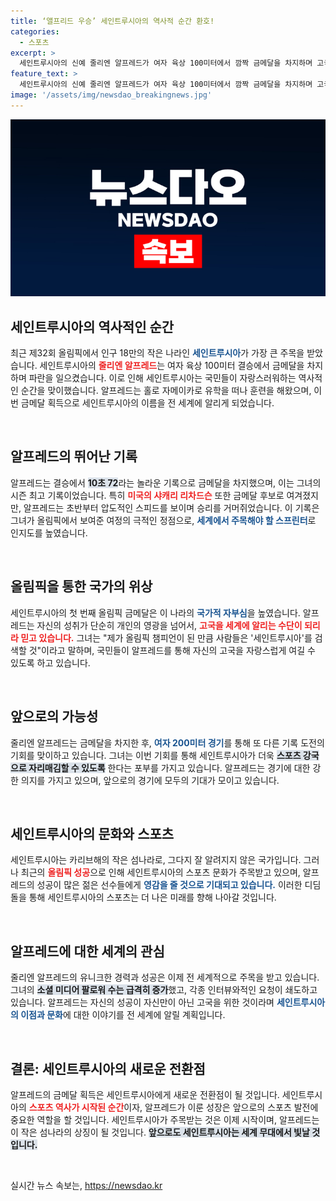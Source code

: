 ```yaml
---
title: ‘앨프리드 우승’ 세인트루시아의 역사적 순간 환호!
categories:
  - 스포츠
excerpt: >
  세인트루시아의 신예 줄리엔 알프레드가 여자 육상 100미터에서 깜짝 금메달을 차지하며 고국에 첫 올림픽 메달을 안겼습니다. 역대 최고 스프린터들이 뒤를 잇는 가운데, 축제 분위기에 휩싸인 세인트루시아의 새로운 전환점이 마련됐습니다.
feature_text: >
  세인트루시아의 신예 줄리엔 알프레드가 여자 육상 100미터에서 깜짝 금메달을 차지하며 고국에 첫 올림픽 메달을 안겼습니다. 역대 최고 스프린터들이 뒤를 잇는 가운데, 축제 분위기에 휩싸인 세인트루시아의 새로운 전환점이 마련됐습니다.
image: '/assets/img/newsdao_breakingnews.jpg'
---
```


<p><img src="/assets/img/newsdao_breakingnews.jpg" alt="implanttips 속보" /></p>

<h2 data-ke-size="size26">세인트루시아의 역사적인 순간</h2>

<p data-ke-size="size16">최근 제32회 올림픽에서 인구 18만의 작은 나라인 <span style="color: #1a5490;"><b>세인트루시아</b></span>가 가장 큰 주목을 받았습니다. 세인트루시아의 <span style="color: #ee2323;"><b>줄리엔 알프레드</b></span>는 여자 육상 100미터 결승에서 금메달을 차지하며 파란을 일으켰습니다. 이로 인해 세인트루시아는 국민들이 자랑스러워하는 역사적인 순간을 맞이했습니다. 알프레드는 홀로 자메이카로 유학을 떠나 훈련을 해왔으며, 이번 금메달 획득으로 세인트루시아의 이름을 전 세계에 알리게 되었습니다.</p>

<p data-ke-size="size16">&nbsp;</p>

<h2 data-ke-size="size26">알프레드의 뛰어난 기록</h2>

<p data-ke-size="size16">알프레드는 결승에서 <span style="background-color: #21538527;"><b>10초 72</b></span>라는 놀라운 기록으로 금메달을 차지했으며, 이는 그녀의 시즌 최고 기록이었습니다. 특히 <span style="color: #ee2323;"><b>미국의 샤캐리 리차드슨</b></span> 또한 금메달 후보로 여겨졌지만, 알프레드는 초반부터 압도적인 스피드를 보이며 승리를 거머쥐었습니다. 이 기록은 그녀가 올림픽에서 보여준 여정의 극적인 정점으로, <span style="color: #1a5490;"><b>세계에서 주목해야 할 스프린터</b></span>로 인지도를 높였습니다.</p>

<p data-ke-size="size16">&nbsp;</p>

<h2 data-ke-size="size26">올림픽을 통한 국가의 위상</h2>

<p data-ke-size="size16">세인트루시아의 첫 번째 올림픽 금메달은 이 나라의 <span style="color: #1a5490;"><b>국가적 자부심</b></span>을 높였습니다. 알프레드는 자신의 성취가 단순히 개인의 영광을 넘어서, <b><span style="color: #ee2323;">고국을 세계에 알리는 수단이 되리라 믿고 있습니다.</span></b> 그녀는 "제가 올림픽 챔피언이 된 만큼 사람들은 '세인트루시아'를 검색할 것"이라고 말하며, 국민들이 알프레드를 통해 자신의 고국을 자랑스럽게 여길 수 있도록 하고 있습니다.</p>

<p data-ke-size="size16">&nbsp;</p>

<h2 data-ke-size="size26">앞으로의 가능성</h2>

<p data-ke-size="size16">줄리엔 알프레드는 금메달을 차지한 후, <span style="color: #1a5490;"><b>여자 200미터 경기</b></span>를 통해 또 다른 기록 도전의 기회를 맞이하고 있습니다. 그녀는 이번 기회를 통해 세인트루시아가 더욱 <b><span style="background-color: #21538527;">스포츠 강국으로 자리매김할 수 있도록</span></b> 한다는 포부를 가지고 있습니다. 알프레드는 경기에 대한 강한 의지를 가지고 있으며, 앞으로의 경기에 모두의 기대가 모이고 있습니다.</p>

<p data-ke-size="size16">&nbsp;</p>

<h2 data-ke-size="size26">세인트루시아의 문화와 스포츠</h2>

<p data-ke-size="size16">세인트루시아는 카리브해의 작은 섬나라로, 그다지 잘 알려지지 않은 국가입니다. 그러나 최근의 <b><span style="color: #ee2323;">올림픽 성공</span></b>으로 인해 세인트루시아의 스포츠 문화가 주목받고 있으며, 알프레드의 성공이 많은 젊은 선수들에게 <span style="color: #1a5490;"><b>영감을 줄 것으로 기대되고 있습니다.</b></span> 이러한 디딤돌을 통해 세인트루시아의 스포츠는 더 나은 미래를 향해 나아갈 것입니다.</p>

<p data-ke-size="size16">&nbsp;</p>

<h2 data-ke-size="size26">알프레드에 대한 세계의 관심</h2>

<p data-ke-size="size16">줄리엔 알프레드의 유니크한 경력과 성공은 이제 전 세계적으로 주목을 받고 있습니다. 그녀의 <b><span style="background-color: #21538527;">소셜 미디어 팔로워 수는 급격히 증가</span></b>했고, 각종 인터뷰와적인 요청이 쇄도하고 있습니다. 알프레드는 자신의 성공이 자신만이 아닌 고국을 위한 것이라며 <span style="color: #1a5490;"><b>세인트루시아의 이점과 문화</b></span>에 대한 이야기를 전 세계에 알릴 계획입니다.</p>

<p data-ke-size="size16">&nbsp;</p>

<h2 data-ke-size="size26">결론: 세인트루시아의 새로운 전환점</h2>

<p data-ke-size="size16">알프레드의 금메달 획득은 세인트루시아에게 새로운 전환점이 될 것입니다. 세인트루시아의 <b><span style="color: #ee2323;">스포츠 역사가 시작된 순간</span></b>이자, 알프레드가 이룬 성장은 앞으로의 스포츠 발전에 중요한 역할을 할 것입니다. 세인트루시아가 주목받는 것은 이제 시작이며, 알프레드는 이 작은 섬나라의 상징이 될 것입니다. <b><span style="background-color: #21538527;">앞으로도 세인트루시아는 세계 무대에서 빛날 것입니다.</span></b></p>

<p data-ke-size="size16">&nbsp;</p>
실시간 뉴스 속보는, <a href="https://newsdao.kr" rel="dofollow">https://newsdao.kr</a>


